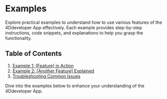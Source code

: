 # Examples

Explore practical examples to understand how to use various features of the 4Ddeveloper App effectively. Each example provides step-by-step instructions, code snippets, and explanations to help you grasp the functionality.

## Table of Contents

1. [Example 1: [Feature] in Action](example1.md)
2. [Example 2: [Another Feature] Explained](example2.md)
3. [Troubleshooting Common Issues](troubleshooting.md)

Dive into the examples below to enhance your understanding of the 4Ddeveloper App.
